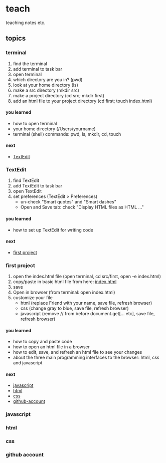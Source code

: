 # teach
teaching notes etc.

## topics

### terminal

1. find the terminal
2. add terminal to task bar
3. open terminal
2. which directory are you in? (pwd)
2. look at your home directory (ls)
3. make a src directory (mkdir src)
4. make a project directory (cd src; mkdir first)
5. add an html file to your project directory (cd first; touch index.html)

#### you learned

- how to open terminal
- your home directory (/Users/yourname)
- terminal (shell) commands: pwd, ls, mkdir, cd, touch

#### next

- [TextEdit](#textedit)

### TextEdit

1. find TextEdit
2. add TextEdit to task bar
3. open TextEdit
4. set preferences (TextEdit > Preferences)
   - un-check "Smart quotes" and "Smart dashes"
   - Open and Save tab: check "Display HTML files as HTML ..."
   
#### you learned

- how to set up TextEdit for writing code

#### next

- [first project](#first-project)

### first project

1. open the index.html file (open terminal, cd src/first, open -e index.html)
2. copy/paste in basic html file from here: [index.html](index.html)
3. save
4. Open in browser (from terminal: open index.html)
2. customize your file
   - html (replace Friend with your name, save file, refresh browser)
   - css (change gray to blue, save file, refresh browser)
   - javascript (remove // from before document.get[... etc], save file, refresh browser)
   
#### you learned

- how to copy and paste code
- how to open an html file in a browser
- how to edit, save, and refresh an html file to see your changes
- about the three main programming interfaces to the browser: html, css and javascript


#### next

- [javascript](#javascript)
- [html](#html)
- [css](#css)
- [github-account](#github-account)

### javascript

### html

### css

### github account
